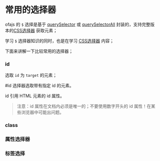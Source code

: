 # 常用的选择器

ofajs 的 `$` 选择是基于 [querySelector](https://developer.mozilla.org/zh-CN/docs/Web/API/Document/querySelector) 或 [querySelectorAll](https://developer.mozilla.org/zh-CN/docs/Web/API/Document/querySelectorAll) 封装的，支持完整版本的[CSS选择器](https://developer.mozilla.org/zh-CN/docs/Web/CSS/CSS_Selectors) 获取元素；

学习 `$` 选择器知识的同时，也是在学习 [CSS选择器](https://developer.mozilla.org/zh-CN/docs/Web/CSS/CSS_Selectors) 内容；

下面来讲解一下比较常用的选择器；

### id

<code-run show-code="top">
    <template>
        <codehead>
            <script src="https://cdn.jsdelivr.net/gh/kirakiray/ofa.js/dist/ofa.js"></script>
        </codehead>
        <style>
        #target{
            color:red;
        }
        </style>
        <div id="target">1</div>
        <div>2</div>
        <div>3</div>
        <p>4</p>
        <script>
            $("#target").text = "change the element";
        </script>
    </template>
</code-run>

选取 `id` 为 `target` 的元素；

#id 选择器选取带有指定 id 的元素。

id 引用 HTML 元素的 id 属性。

> 注意：id 属性在文档内必须是唯一的；不要使用数字开头的 id 属性！在某些浏览器中可能出问题。

### class

<code-run show-code="top">
    <template>
        <codehead>
            <script src="https://cdn.jsdelivr.net/gh/kirakiray/ofa.js/dist/ofa.js"></script>
        </codehead>
        <style>
        .target{
            color:blue;
        }
        </style>
        <div>1</div>
        <div class="target">2</div>
        <div>3</div>
        <p>4</p>
        <script>
            $(".target").text = "change the element";
        </script>
    </template>
</code-run>

### 属性选择器

<code-run show-code="top">
    <template>
        <codehead>
            <script src="https://cdn.jsdelivr.net/gh/kirakiray/ofa.js/dist/ofa.js"></script>
        </codehead>
        <style>
        [data-target="1"]{
            color:green;
        }
        </style>
        <div>1</div>
        <div>2</div>
        <div data-target="1">3</div>
        <p>4</p>
        <script>
            $('[data-target="1"]').text = "change the element";
        </script>
    </template>
</code-run>

### 标签选择

<code-run show-code="top">
    <template>
        <codehead>
            <script src="https://cdn.jsdelivr.net/gh/kirakiray/ofa.js/dist/ofa.js"></script>
        </codehead>
        <style>
        p{
            color:red;
        }
        </style>
        <div>1</div>
        <div>2</div>
        <div>3</div>
        <p>4</p>
        <script>
            $("p").text = "change the element";
        </script>
    </template>
</code-run>